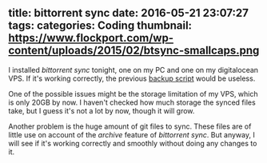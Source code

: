 title: bittorrent sync
date: 2016-05-21 23:07:27
tags:
categories: Coding
thumbnail: https://www.flockport.com/wp-content/uploads/2015/02/btsync-smallcaps.png
---

I installed *bittorrent sync* tonight, one on my PC and one on my digitalocean VPS. If it's working correctly, the previous [backup script](/2015/12/27/backup-script/) would be useless.

One of the possible issues might be the storage limitation of my VPS, which is only 20GB by now. I haven't checked how much storage the synced files take, but I guess it's not a lot by now, though it will grow.

Another problem is the huge amount of git files to sync. These files are of little use on account of the *archive* feature of *bittorrent sync*. But anyway, I will see if it's working correctly and smoothly without doing any changes to it.
